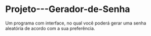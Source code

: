 # Projeto---Gerador-de-Senha
Um programa com interface, no qual você poderá gerar uma senha aleatória de acordo com a sua preferência.
